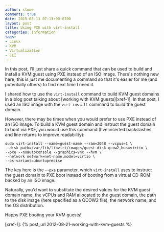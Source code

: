 ```yaml
---
author: slowe
comments: true
date: 2015-05-11 07:13:00-0700
layout: post
title: Using PXE with virt-install
categories: Information
tags:
- Linux
- KVM
- Virtualization
- CLI
---
```


In this post, I'll just share a quick command that can be used to build and install a KVM guest using PXE instead of an ISO image. There's nothing new here; this is just me documenting a command so that it's easier for me (and potentially others) to find next time I need it.

I shared how to use the `virt-install` command to build KVM guest domains in a blog post talking about [working with KVM guests][xref-1]. In that post, I used an ISO image with the `virt-install` command to build the guest domain.

However, there may be times when you would prefer to use PXE instead of an ISO image. To build a KVM guest domain and instruct the guest domain to boot via PXE, you would use this command (I've inserted backslashes and line returns to improve readability):

	sudo virt-install --name=guest-name --ram=2048 --vcpus=1 \  
	--disk path=/var/lib/libvirt/images/guest-disk.qcow2,bus=virtio \  
	--pxe --noautoconsole --graphics=vnc --hvm \  
	--network network=net-name,model=virtio \  
	--os-variant=ubuntuprecise

The key here is the `--pxe` parameter, which `virt-install` uses to instruct the guest domain to PXE boot instead of booting from a virtual CD-ROM backed by an ISO image.

Naturally, you'd want to substitute the desired values for the KVM guest domain name, the vCPUs and RAM allocated to the guest domain, the path to the disk image (here specified as a QCOW2 file), the network name, and the OS distribution.

Happy PXE booting your KVM guests!


[xref-1]: {% post_url 2012-08-21-working-with-kvm-guests %}
